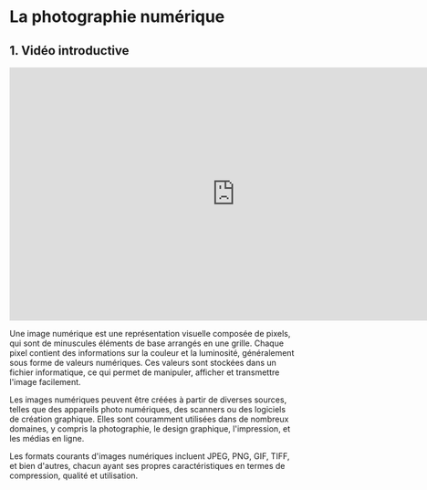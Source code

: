# La photographie numérique

## 1. Vidéo introductive
<iframe width="790" height="444" src="https://www.youtube.com/embed/UnNPNc-F9ks" title="YouTube video player" frameborder="0" allow="accelerometer; autoplay; clipboard-write; encrypted-media; gyroscope; picture-in-picture" allowfullscreen></iframe>

Une image numérique est une représentation visuelle composée de pixels, qui sont de minuscules éléments de base arrangés en une grille. Chaque pixel contient des informations sur la couleur et la luminosité, généralement sous forme de valeurs numériques. Ces valeurs sont stockées dans un fichier informatique, ce qui permet de manipuler, afficher et transmettre l'image facilement.  
  
Les images numériques peuvent être créées à partir de diverses sources, telles que des appareils photo numériques, des scanners ou des logiciels de création graphique. Elles sont couramment utilisées dans de nombreux domaines, y compris la photographie, le design graphique, l'impression, et les médias en ligne.  
  
Les formats courants d'images numériques incluent JPEG, PNG, GIF, TIFF, et bien d'autres, chacun ayant ses propres caractéristiques en termes de compression, qualité et utilisation.  